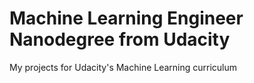 # Machine Learning Engineer Nanodegree from Udacity
My projects for Udacity's Machine Learning curriculum